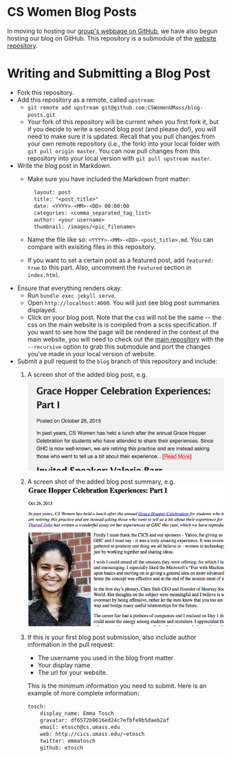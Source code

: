 # CS Women Blog Posts

In moving to hosting our [group's webpage on GitHub](http://cswomenumass.github.io), we have also begun hosting our blog on GitHub. This repository is a submodule of the [website repository](http://github.com/CSWomenUMass/cswomenumass.github.io).

# Writing and Submitting a Blog Post

* Fork this repository.
* Add this repository as a remote, called `upstream`:
  * `git remote add upstream git@github.com:CSWomenUMass/blog-posts.git`
  * Your fork of this repository will be current when you first fork it, but if you decide to write a second blog post (and please do!), you will need to make sure it is updated. Recall that you pull changes from your own remote repository (i.e., the fork) into your local folder with `git pull origin master`. You can now pull changes from this repository into your local version with `git pull upstream master`.
* Write the blog post in Markdown.
  - Make sure you have included the Markdown front matter:

    ```
      layout: post
      title: "<post_title>"
      date: <YYYY>-<MM>-<DD> 00:00:00
      categories: <comma_separated_tag_list>
      author: <your username>
      thumbnail: /images/<pic_filename>
    ```
  - Name the file like so: `<YYYY>-<MM>-<DD>-<post_title>.md`. You can compare with exisiting files in this repository.
  - If you want to set a certain post as a featured post, add `featured: true` to this part. Also, uncomment the `Featured` section in `index.html`.
* Ensure that everything renders okay:
  * Run `bundle exec jekyll serve`.
  * Open `http://localhost:4000`. You will just see blog post summaries displayed.
  * Click on your blog post. Note that the css will not be the same -- the css on the main website is is compiled from a scss specification. If you want to see how the page will be rendered in the context of the main website, you will need to check out the [main repository](http://github.com:CSWomenUMass/cswomenumass.github.io) with the `--recursive` option to grab this submodule and port the changes you've made in your local version of website.
* Submit a pull request to the `blog` branch of this repository and include:
  1) A screen shot of the added blog post, e.g.
     ![Screen Shot of Post](images/screen_shot_post.png)
  2) A screen shot of the added blog post summary, e.g.
     ![Screen Shot of Summary](images/screen_shot_summary.png)
  3) If this is your first blog post submission, also include author information in the pull request:

     * The username you used in the blog front matter
     * Your display name
     * The url for your website.

     This is the minimum information you need to submit. Here is an example of more complete information:
     ```
     tosch:
         display_name: Emma Tosch
         gravatar: df6572b0616ed24c7efbfe9b5daeb2af
         email: etosch@cs.umass.edu
         web: http://cics.umass.edu/~etosch
         twitter: emmatosch
         github: etosch
     ```
